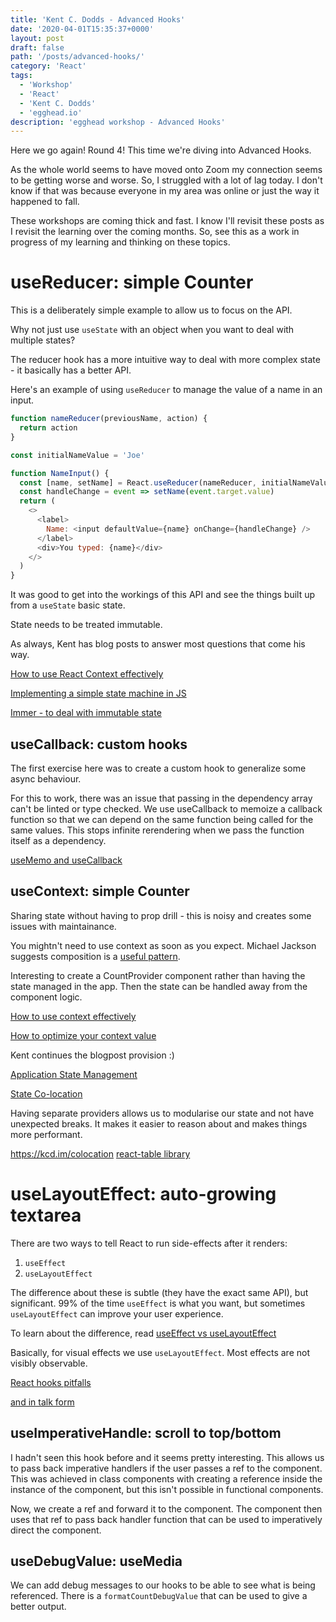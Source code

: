```yaml
---
title: 'Kent C. Dodds - Advanced Hooks'
date: '2020-04-01T15:35:37+0000'
layout: post
draft: false
path: '/posts/advanced-hooks/'
category: 'React'
tags:
  - 'Workshop'
  - 'React'
  - 'Kent C. Dodds'
  - 'egghead.io'
description: 'egghead workshop - Advanced Hooks'
---
```


Here we go again! Round 4! This time we're diving into Advanced Hooks.

As the whole world seems to have moved onto Zoom my connection seems to be getting
worse and worse. So, I struggled with a lot of lag today. I don't know if that was
because everyone in my area was online or just the way it happened to fall.

These workshops are coming thick and fast. I know I'll revisit these posts as I revisit
the learning over the coming months. So, see this as a work in progress of my learning
and thinking on these topics.

# useReducer: simple Counter

This is a deliberately simple example to allow us to focus on the API.

Why not just use `useState` with an object when you want to deal with multiple
states?

The reducer hook has a more intuitive way to deal with more complex state - it basically has
a better API.

Here's an example of using `useReducer` to manage the value of a name in an
input.

```javascript
function nameReducer(previousName, action) {
  return action
}

const initialNameValue = 'Joe'

function NameInput() {
  const [name, setName] = React.useReducer(nameReducer, initialNameValue)
  const handleChange = event => setName(event.target.value)
  return (
    <>
      <label>
        Name: <input defaultValue={name} onChange={handleChange} />
      </label>
      <div>You typed: {name}</div>
    </>
  )
}
```

It was good to get into the workings of this API and see the things built up from a
`useState` basic state.

State needs to be treated immutable.

As always, Kent has blog posts to answer most questions that come his way.

[How to use React Context effectively](https://kentcdodds.com/blog/how-to-use-react-context-effectively)

[Implementing a simple state machine in JS](https://kentcdodds.com/blog/implementing-a-simple-state-machine-library-in-javascript)

[Immer - to deal with immutable state](https://immerjs.github.io/immer/docs/introduction)

## useCallback: custom hooks

The first exercise here was to create a custom hook to generalize some async
behaviour.

For this to work, there was an issue that passing in the dependency array can't
be linted or type checked. We use useCallback to memoize a callback function so that
we can depend on the same function being called for the same values. This stops
infinite rerendering when we pass the function itself as a dependency.

[useMemo and useCallback](https://kentcdodds.com/blog/usememo-and-usecallback)

## useContext: simple Counter

Sharing state without having to prop drill - this is noisy and creates some issues
with maintainance.

You mightn't need to use context as soon as you expect. Michael Jackson suggests
composition is a [useful pattern](https://twitter.com/mjackson/status/1195495535483817984).

Interesting to create a CountProvider component rather than having the state managed
in the app. Then the state can be handled away from the component logic.

[How to use context effectively](https://kentcdodds.com/blog/how-to-use-react-context-effectively)

[How to optimize your context value](https://kentcdodds.com/blog/how-to-optimize-your-context-value)

Kent continues the blogpost provision :)

[Application State Management](https://kentcdodds.com/blog/application-state-management-with-react)

[State Co-location](https://kentcdodds.com/blog/state-colocation-will-make-your-react-app-faster)

Having separate providers allows us to modularise our state and not have unexpected
breaks. It makes it easier to reason about and makes things more performant.

https://kcd.im/colocation
[react-table library](https://github.com/tannerlinsley/react-table)

# useLayoutEffect: auto-growing textarea

There are two ways to tell React to run side-effects after it renders:

1. `useEffect`
2. `useLayoutEffect`

The difference about these is subtle (they have the exact same API), but
significant. 99% of the time `useEffect` is what you want, but sometimes
`useLayoutEffect` can improve your user experience.

To learn about the difference, read
[useEffect vs useLayoutEffect](https://kentcdodds.com/blog/useeffect-vs-uselayouteffect)

Basically, for visual effects we use `useLayoutEffect`. Most effects are not visibly
observable.

[React hooks pitfalls](https://kentcdodds.com/blog/react-hooks-pitfalls)

[and in talk form](https://www.youtube.com/watch?v=VIRcX2X7EUk)

## useImperativeHandle: scroll to top/bottom

I hadn't seen this hook before and it seems pretty interesting. This allows us to
pass back imperative handlers if the user passes a ref to the component. This was
achieved in class components with creating a reference inside the instance of the
component, but this isn't possible in functional components.

Now, we create a ref and forward it to the component. The component then uses that
ref to pass back handler function that can be used to imperatively direct the
component.

## useDebugValue: useMedia

We can add debug messages to our hooks to be able to see what is being referenced.
There is a `formatCountDebugValue` that can be used to give a better output.
